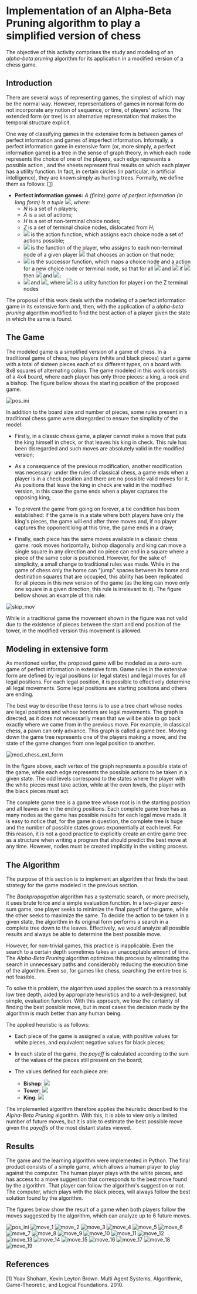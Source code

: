 # Implementation of an Alpha-Beta Pruning algorithm to play a simplified version of chess

The objective of this activity comprises the study and modeling of an *alpha-beta pruning* algorithm for its application in a modified version of a chess game.

## Introduction

There are several ways of representing games, the simplest of which may be the normal way. However, representations of games in normal form do not incorporate any notion of sequence, or time, of players' actions. The extended form (or tree) is an alternative representation that makes the temporal structure explicit.

One way of classifying games in the extensive form is between games of perfect information and games of imperfect information. Informally, a perfect information game in extensive form (or, more simply, a perfect information game) is a tree in the sense of graph theory, in which each node represents the choice of one of the players, each edge represents a possible action , and the sheets represent final results on which each player has a utility function. In fact, in certain circles (in particular, in artificial intelligence), they are known simply as hunting trees. Formally, we define them as follows: [[1]](#mas)

* **Perfect information games:** *A (finite) game of perfect information (in long form) is a tuple*
<img src="https://render.githubusercontent.com/render/math?math=G = (N, A, H, Z, \chi, \rho, \sigma, u)">, *where:*
	+ *N* is a set of n players;
	+ *A* is a set of actions;
	+ *H* is a set of non-terminal choice nodes;
	+ *Z* is a set of terminal choice nodes, dislocated from *H*;
	+ <img src = "https://render.githubusercontent.com/render/math?math=\chi: H \mapsto 2^A"> is the action function, which assigns each choice node a set of actions possible;
	+ <img src = "https://render.githubusercontent.com/render/math?math=\rho: H \mapsto N"> is the function of the player, who assigns to each non-terminal node of a given player <img src="https://render.githubusercontent.com/render/math?math=i\in N"> that chooses an action on that node;
	+ <img src = "https://render.githubusercontent.com/render/math?math=\sigma: H \times A \mapsto H \cup Z"> is the successor function, which maps a choice node and a action for a new choice node or terminal node, so that for all <img src = "https://render.githubusercontent.com/render/math?math=h_i,h_j\in H"> and <img src = "https://render.githubusercontent.com/render/math?math=a_i,a_j\in A"> if <img src = "https://render.githubusercontent.com/render/math?math=\sigma (h_i, a_i) = \sigma (h_j, a_j) "> then <img src =" https://render.githubusercontent.com/render/math?math=h_i=h_j "> and <img src =" https: //render.githubusercontent.com/render/math?math=a_i=a_j ">;
	+ <img src = "https://render.githubusercontent.com/render/math?math=h_i=h_j"> and <img src="https://render.githubusercontent.com/render/math?math=u=(u_1,\cdots,u_n)">, where <img src="https://render.githubusercontent.com/render/math?math=u_i:Z\mapsto R"> is a utility function for player i on the Z terminal nodes

The proposal of this work deals with the modeling of a perfect information game in its extensive form and, then, with the application of a *alpha-beta pruning* algorithm modified to find the best action of a player given the state in which the same is found.

## The Game

The modeled game is a simplified version of a game of chess. In a traditional game of chess, two players (white and black pieces) start a game with a total of sixteen pieces each of six different types, on a board with 8x8 squares of alternating colors. The game modeled in this work consists of a 4x4 board, where each player has only three pieces: a king, a rook and a bishop. The figure bellow shows the starting position of the proposed game.

![pos_ini](doc/imgs/pos_ini.png)

In addition to the board size and number of pieces, some rules present in a traditional chess game were disregarded to ensure the simplicity of the model:

* Firstly, in a classic chess game, a player cannot make a move that puts the king himself in check, or that leaves his king in check. This rule has been disregarded and such moves are absolutely valid in the modified version;

* As a consequence of the previous modification, another modification was necessary: ​​under the rules of classical chess, a game ends when a player is in a check position and there are no possible valid moves for it. As positions that leave the king in check are valid in the modified version, in this case the game ends when a player captures the opposing king;

* To prevent the game from going on forever, a tie condition has been established: if the game is in a state where both players have only the king's pieces, the game will end after three moves and, if no player captures the opponent king at this time, the game ends in a draw;

* Finally, each piece has the same moves available in a classic chess game: rook moves horizontally, bishop diagonally and king can move a single square in any direction and no piece can end in a square where a piece of the same color is positioned. However, for the sake of simplicity, a small change to traditional rules was made. While in the game of chess only the horse can "jump" spaces between its home and destination squares that are occupied, this ability has been replicated for all pieces in this new version of the game (as the king can move only one square in a given direction, this rule is irrelevant to it). The figure bellow shows an example of this rule:

![skip_mov](doc/imgs/skip_mov.png)

While in a traditional game the movement shown in the figure was not valid due to the existence of pieces between the start and end position of the tower, in the modified version this movement is allowed.

## Modeling in extensive form

As mentioned earlier, the proposed game will be modeled as a zero-sum game of perfect information in extensive form. Game rules in the extensive form are defined by legal positions (or legal states) and legal moves for all legal positions. For each legal position, it is possible to effectively determine all legal movements. Some legal positions are starting positions and others are ending.

The best way to describe these terms is to use a tree chart whose nodes are legal positions and whose borders are legal movements. The graph is directed, as it does not necessarily mean that we will be able to go back exactly where we came from in the previous move. For example, in classical chess, a pawn can only advance. This graph is called a game tree. Moving down the game tree represents one of the players making a move, and the state of the game changes from one legal position to another.

![mod_chess_ext_form](doc/imgs/mod_chess_ext_form.png)

In the figure above, each vertex of the graph represents a possible state of the game, while each edge represents the possible actions to be taken in a given state. The odd levels correspond to the states where the player with the white pieces must take action, while at the even levels, the player with the black pieces must act.

The complete game tree is a game tree whose root is in the starting position and all leaves are in the ending positions. Each complete game tree has as many nodes as the game has possible results for each legal move made. It is easy to notice that, for the game in question, the complete tree is huge and the number of possible states grows exponentially at each level. For this reason, it is not a good practice to explicitly create an entire game tree as a structure when writing a program that should predict the best move at any time. However, nodes must be created implicitly in the visiting process.

## The Algorithm

The purpose of this section is to implement an algorithm that finds the best strategy for the game modeled in the previous section.

The *Backpropagation* algorithm has a systematic search, or more precisely, it uses brute force and a simple evaluation function. In a two-player zero-sum game, one player seeks to minimize the final payoff of the game, while the other seeks to maximize the same. To decide the action to be taken in a given state, the algorithm in its original form performs a search in a complete tree down to the leaves. Effectively, we would analyze all possible results and always be able to determine the best possible move.

However, for non-trivial games, this practice is inapplicable. Even the search to a certain depth sometimes takes an unacceptable amount of time. The *Alpha-Beta Pruning* algorithm optimizes this process by eliminating the search in unnecessary paths and considerably reducing the execution time of the algorithm. Even so, for games like chess, searching the entire tree is not feasible.

To solve this problem, the algorithm used applies the search to a reasonably low tree depth, aided by appropriate heuristics and to a well-designed, but simple, evaluation function. With this approach, we lose the certainty of finding the best possible move, but in most cases the decision made by the algorithm is much better than any human being.

The applied heuristic is as follows:

* Each piece of the game is assigned a value, with positive values for white pieces, and equivalent negative values for black pieces;
* In each state of the game, the *payoff* is calculated according to the sum of the values of the pieces still present on the board;
* The values defined for each piece are:

	+ **Bishop**: <img src = "https://render.githubusercontent.com/render/math?math=\pm\ 3">
	+ **Tower**: <img src = "https://render.githubusercontent.com/render/math?math=\pm\ 5">
	+ **King**: <img src = "https://render.githubusercontent.com/render/math?math=\pm\ 10000">

The implemented algorithm therefore applies the heuristic described to the *Alpha-Beta Pruning* algorithm. With this, it is able to view only a limited number of future moves, but it is able to estimate the best possible move given the *payoffs* of the most distant states viewed.

## Results

The game and the learning algorithm were implemented in Python. The final product consists of a simple game, which allows a human player to play against the computer. The human player plays with the white pieces, and has access to a move suggestion that corresponds to the best move found by the algorithm. That player can follow the algorithm's suggestion or not. The computer, which plays with the black pieces, will always follow the best solution found by the algorithm.

The figures below show the result of a game when both players follow the moves suggested by the algorithm, which can analyze up to 6 future moves.

![pos_ini](doc/imgs/pos_ini.png)
![move_1](doc/imgs/move_1.png)
![move_2](doc/imgs/move_2.png)
![move_3](doc/imgs/move_3.png)
![move_4](doc/imgs/move_4.png)
![move_5](doc/imgs/move_5.png)
![move_6](doc/imgs/move_6.png)
![move_7](doc/imgs/move_7.png)
![move_8](doc/imgs/move_8.png)
![move_9](doc/imgs/move_9.png)
![move_10](doc/imgs/move_10.png)
![move_11](doc/imgs/move_11.png)
![move_12](doc/imgs/move_12.png)
![move_13](doc/imgs/move_13.png)
![move_14](doc/imgs/move_14.png)
![move_15](doc/imgs/move_15.png)
![move_16](doc/imgs/move_16.png)
![move_17](doc/imgs/move_17.png)
![move_18](doc/imgs/move_18.png)
![move_19](doc/imgs/move_19.png)



## References
<a id="mas">[1]</a> 
Yoav Shoham, Kevin Leyton Brown. 
Multi Agent Systems, 
Algorithmic, Game-Theoretic, and Logical Foundations. 2010.